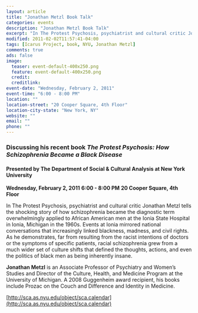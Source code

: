 ```yaml
---
layout: article
title: "Jonathan Metzl Book Talk"
categories: events
description: "Jonathan Metzl Book Talk"
excerpt: "In The Protest Psychosis, psychiatrist and cultural critic Jonathan Metzl tells the shocking story of how schizophrenia became the diagnostic term overwhelmingly applied to African American men at the Ionia State Hospital in Ionia, Michigan in the 1960s."
modified: 2011-02-02T11:57:41-04:00
tags: [Icarus Project, book, NYU, Jonathan Metzl]
comments: true
ads: false
image:
  teaser: event-default-400x250.png
  feature: event-default-400x250.png
  credit: 
  creditlink: 
event-date: "Wednesday, February 2, 2011"
event-time: "6:00 - 8:00 PM"
location: ""
location-street: "20 Cooper Square, 4th Floor"
location-city-state: "New York, NY"
website: ""
email: ""
phone: ""
---
```

### Discussing his recent book *The Protest Psychosis: How Schizophrenia Became a Black Disease*

#### Presented by The Department of Social & Cultural Analysis at New York University 

**Wednesday, February 2, 2011**
**6:00 - 8:00 PM**
**20 Cooper Square, 4th Floor**

In The Protest Psychosis, psychiatrist and cultural critic Jonathan Metzl tells the shocking story of how schizophrenia became the diagnostic term overwhelmingly applied to African American men at the Ionia State Hospital in Ionia, Michigan in the 1960s. Events at Ionia mirrored national conversations that increasingly linked blackness, madness, and civil rights. As he demonstrates, far from resulting from the racist intentions of doctors or the symptoms of specific patients, racial schizophrenia grew from a much wider set of culture shifts that defined the thoughts, actions, and even the politics of black men as being inherently insane.

**Jonathan Metzl** is an Associate Professor of Psychiatry and Women’s Studies and Director of the Culture, Health, and Medicine Program at the University of Michigan. A 2008 Guggenheim award recipient, his books include Prozac on the Couch and Difference and Identity in Medicine.

[http://sca.as.nyu.edu/object/sca.calendar](http://sca.as.nyu.edu/object/sca.calendar)
